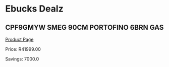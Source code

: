 
# Ebucks Dealz
## CPF9GMYW SMEG 90CM PORTOFINO 6BRN GAS
[Product Page](https://www.ebucks.com/web/shop/productSelected.do?prodId=1173108352&catId=1196429345)

Price: R41999.00

Savings: 7000.0


	